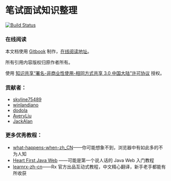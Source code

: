 笔试面试知识整理
================

[![Build Status](https://travis-ci.org/HIT-Alibaba/interview.svg?branch=master)](https://travis-ci.org/HIT-Alibaba/interview)

### 在线阅读

本文档使用 [Gitbook](https://github.com/GitbookIO/gitbook) 制作，[在线阅读地址](http://hit-alibaba.github.io/interview/index.html)。

所有引用内容版权归原作者所有。

使用 [知识共享“署名-非商业性使用-相同方式共享 3.0 中国大陆”许可协议](https://creativecommons.org/licenses/by-nc-sa/3.0/cn/) 授权。

### 贡献者：

* [skyline75489](https://github.com/skyline75489)
* [winlandiano](https://github.com/winlandiano)
* [dodola](https://github.com/dodola)
* [AveryLiu](https://github.com/AveryLiu)
* [JackAlan](https://github.com/AlanMelody)


### 更多优秀教程：

* [what-happens-when-zh_CN](https://github.com/skyline75489/what-happens-when-zh_CN)——你可能想象不到，浏览器中有如此多的不为人知
* [Heart First Java Web](https://github.com/skyline75489/Heart-First-JavaWeb) ——可能是第一个说人话的 Java Web 入门教程
* [learnrx-zh-cn](https://github.com/skyline75489/learnrx-zh-cn)——Rx 官方出品互动式教程，中文精心翻译，新手老手都能有所收获
